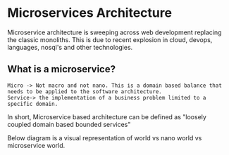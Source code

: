 # Microservices Architecture
 Microservice architecture is sweeping across web development replacing the classic monoliths. This is due to recent  explosion in cloud, devops, languages, nosql's and other technologies.

## What is a microservice?

    Micro -> Not macro and not nano. This is a domain based balance that needs to be applied to the software architecture.
    Service-> the implementation of a business problem limited to a specific domain.

In short, Microservice based architecture can be defined as "loosely coupled domain based bounded services"

Below diagram is a visual representation of world vs nano world vs microservice world.
